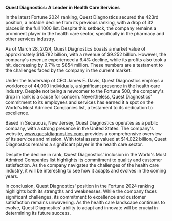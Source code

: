**Quest Diagnostics: A Leader in Health Care Services**

In the latest Fortune 2024 ranking, Quest Diagnostics secured the 423rd position, a notable decline from its previous ranking, with a drop of 32 places in the full 1000 list. Despite this setback, the company remains a prominent player in the health care sector, specifically in the pharmacy and other services industry.

As of March 28, 2024, Quest Diagnostics boasts a market value of approximately $14.782 billion, with a revenue of $9.252 billion. However, the company's revenue experienced a 6.4% decline, while its profits also took a hit, decreasing by 9.7% to $854 million. These numbers are a testament to the challenges faced by the company in the current market.

Under the leadership of CEO James E. Davis, Quest Diagnostics employs a workforce of 44,000 individuals, a significant presence in the health care industry. Despite not being a newcomer to the Fortune 500, the company's drop in rank is a cause for concern. Nevertheless, Quest Diagnostics' commitment to its employees and services has earned it a spot on the World's Most Admired Companies list, a testament to its dedication to excellence.

Based in Secaucus, New Jersey, Quest Diagnostics operates as a public company, with a strong presence in the United States. The company's website, www.questdiagnostics.com, provides a comprehensive overview of its services and mission. With total assets valued at $14.022 billion, Quest Diagnostics remains a significant player in the health care sector.

Despite the decline in rank, Quest Diagnostics' inclusion in the World's Most Admired Companies list highlights its commitment to quality and customer satisfaction. As the company navigates the challenges of the health care industry, it will be interesting to see how it adapts and evolves in the coming years.

In conclusion, Quest Diagnostics' position in the Fortune 2024 ranking highlights both its strengths and weaknesses. While the company faces significant challenges, its commitment to excellence and customer satisfaction remains unwavering. As the health care landscape continues to evolve, Quest Diagnostics' ability to adapt and innovate will be crucial in determining its future success.
